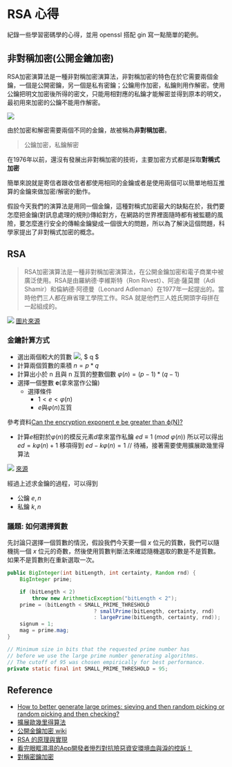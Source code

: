 # RSA 心得

紀錄一些學習密碼學的心得，並用 openssl 搭配 gin 寫一點簡單的範例。


## 非對稱加密(公開金鑰加密)

RSA加密演算法是一種非對稱加密演算法，非對稱加密的特色在於它需要兩個金鑰，一個是公開密鑰，另一個是私有密鑰；公鑰用作加密，私鑰則用作解密。使用公鑰把明文加密後所得的密文，只能用相對應的私鑰才能解密並得到原本的明文，最初用來加密的公鑰不能用作解密。

![](https://i.imgur.com/EjFAlMK.png)


由於加密和解密需要兩個不同的金鑰，故被稱為**非對稱加密**。
> 公鑰加密，私鑰解密

在$1976$年以前，還沒有發展出非對稱加密的技術，主要加密方式都是採取**對稱式加密**

簡單來說就是寄信者跟收信者都使用相同的金鑰或者是使用兩個可以簡單地相互推算的金鑰來做加密/解密的動作。

假設今天我們的演算法是用同一個金鑰，這種對稱式加密最大的缺點在於，我們要怎麼把金鑰(對訊息處理的規則)傳給對方，在網路的世界裡面隨時都有被監聽的風險，要怎麼進行安全的傳輸金鑰變成一個很大的問題，所以為了解決這個問題，科學家提出了非對稱式加密的概念。

## RSA

> RSA加密演算法是一種非對稱加密演算法，在公開金鑰加密和電子商業中被廣泛使用。RSA是由羅納德·李維斯特（Ron Rivest）、阿迪·薩莫爾（Adi Shamir）和倫納德·阿德曼（Leonard Adleman）在1977年一起提出的。當時他們三人都在麻省理工學院工作。RSA 就是他們三人姓氏開頭字母拼在一起組成的。

![](https://i.imgur.com/lE7U7Ky.png)
[圖片來源](https://www.techapple.com/archives/25855)

### 金鑰計算方式
- 選出兩個較大的質數 ![](http://latex.codecogs.com/gif.latex?\\p), $ q $
- 計算兩個質數的乘積 $n = p*q$
- 計算出小於 n 且與 n 互質的整數個數 
$\varphi (n) = (p-1)*(q-1)$
- 選擇一個整數 **e**(拿來當作公鑰)
    - 選擇條件
        - $1 < e < \varphi(n)$
        - $e$與$\varphi(n)$互質

參考資料[Can the encryption exponent e be greater than ϕ(N)?](https://crypto.stackexchange.com/questions/5729/can-the-encryption-exponent-e-be-greater-than-%CF%95n)

- 計算$e$相對於$\varphi(n)$的模反元素$d$拿來當作私鑰
$ed \equiv 1 \ (mod \ \varphi(n))$
所以可以得出
$ed = k\varphi(n) + 1$
移項得到
$ed - k\varphi(n) = 1$
// 待補，接著需要使用擴展歐幾里得算法


![](https://i.imgur.com/im4zugs.png)
[來源](https://ithelp.ithome.com.tw/articles/10250721)

經過上述求金鑰的過程，可以得到
- 公鑰 ${e, n}$
- 私鑰 ${k, n}$

### 議題: 如何選擇質數

先討論只選擇一個質數的情況，假設我們今天要一個 $x$ 位元的質數，我們可以隨機挑一個 $x$ 位元的奇數，然後使用質數判斷法來確認隨機選取的數是不是質數。如果不是質數則在重新選取一次。

```java
public BigInteger(int bitLength, int certainty, Random rnd) {
    BigInteger prime;

    if (bitLength < 2)
        throw new ArithmeticException("bitLength < 2");
    prime = (bitLength < SMALL_PRIME_THRESHOLD
                            ? smallPrime(bitLength, certainty, rnd)
                            : largePrime(bitLength, certainty, rnd));
    signum = 1;
    mag = prime.mag;
}

// Minimum size in bits that the requested prime number has
// before we use the large prime number generating algorithms.
// The cutoff of 95 was chosen empirically for best performance.
private static final int SMALL_PRIME_THRESHOLD = 95;
```

## Reference
- [How to better generate large primes: sieving and then random picking or random picking and then checking?](https://crypto.stackexchange.com/questions/1812/how-to-better-generate-large-primes-sieving-and-then-random-picking-or-random-p)
- [擴展歐幾里得算法](https://zh.wikipedia.org/wiki/%E6%89%A9%E5%B1%95%E6%AC%A7%E5%87%A0%E9%87%8C%E5%BE%97%E7%AE%97%E6%B3%95)
- [公開金鑰加密 wiki](https://zh.wikipedia.org/wiki/%E5%85%AC%E5%BC%80%E5%AF%86%E9%92%A5%E5%8A%A0%E5%AF%86)
- [RSA 的原理與實現](https://cjting.me/2020/03/13/rsa/)
- [看完眼眶濕濕的App開發者慘烈對抗險惡資安環境血與淚的控訴！](https://ithelp.ithome.com.tw/users/20117445/ironman/3778?page=2)
- [對稱密鑰加密](https://zh.wikipedia.org/wiki/%E5%B0%8D%E7%A8%B1%E5%AF%86%E9%91%B0%E5%8A%A0%E5%AF%86)